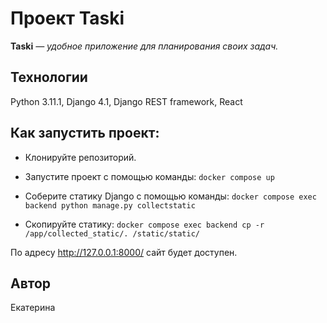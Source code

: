 # Проект Taski

**Taski** *— удобное приложение для планирования своих задач.*

## Технологии

Python 3.11.1, Django 4.1, Django REST framework, React

## Как запустить проект:

- Клонируйте репозиторий.

- Запустите проект с помощью команды:
```docker compose up```

- Соберите статику Django с помощью команды:
```docker compose exec backend python manage.py collectstatic```
- Скопируйте статику:
```docker compose exec backend cp -r /app/collected_static/. /static/static/```

По адресу http://127.0.0.1:8000/ сайт будет доступен.

## Автор

Екатерина